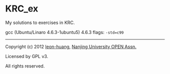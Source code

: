 KRC_ex
======

My solutions to exercises in KRC. 

gcc (Ubuntu/Linaro 4.6.3-1ubuntu5) 4.6.3
flags: `-std=c99`

---

Copyright (c) 2012 [leon-huang][Leon's blog], [Nanjing University OPEN Assn.][OPEN's website]

Licensed by GPL v3.

All rights reserved.

[Leon's blog]: http://blog.sina.com.cn/u/1835417135 "Zion - Leon's blog"
[OPEN's website]: http://www.njuopen.com/ "Nanjing University OPEN Assn. OPEN for all !"